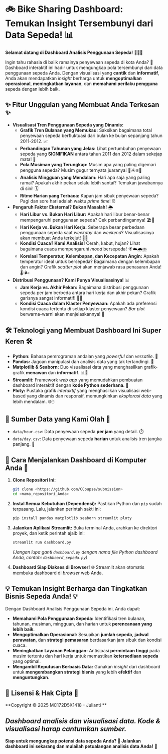 # 🚲  Bike Sharing Dashboard: Temukan Insight Tersembunyi dari Data Sepeda! 📊

**Selamat datang di Dashboard Analisis Penggunaan Sepeda!** 🚴‍♀️💨

Ingin tahu rahasia di balik ramainya penyewaan sepeda di kota Anda? 🤔  Dashboard interaktif ini hadir untuk mengungkap pola tersembunyi dari data penggunaan sepeda Anda.  Dengan visualisasi yang **cantik** dan **informatif**, Anda akan mendapatkan *insight* berharga untuk **mengoptimalkan operasional**, **meningkatkan layanan**, dan **memahami perilaku pengguna** sepeda dengan lebih baik.

## ✨ Fitur Unggulan yang Membuat Anda Terkesan ✨

*   **Visualisasi Tren Penggunaan Sepeda yang Dinamis:**
    *   **Grafik Tren Bulanan yang Memukau:** Saksikan bagaimana total penyewaan sepeda berfluktuasi dari bulan ke bulan sepanjang tahun 2011-2012. 📈
    *   **Perbandingan Tahunan yang Jelas:** Lihat pertumbuhan penyewaan sepeda yang **SIGNIFIKAN** antara tahun 2011 dan 2012 dalam sekejap mata! 🚀
    *   **Pola Musiman yang Terungkap:**  Musim apa yang paling digemari pengguna sepeda? Musim gugur ternyata juaranya! 🍂☀️❄️🌷
    *   **Analisis Mingguan yang Mendalam:**  Hari apa saja yang paling ramai? Apakah akhir pekan selalu lebih santai? Temukan jawabannya di sini! 🗓️
    *   **Ritme Harian yang Terbaca:**  Kapan jam sibuk penyewaan sepeda?  Pagi dan sore hari adalah waktu *prime time*! ⏰
*   **Pengaruh Faktor Eksternal? Bukan Masalah!** 🌦️
    *   **Hari Libur vs. Bukan Hari Libur:**  Apakah hari libur benar-benar mempengaruhi penggunaan sepeda?  Cek perbandingannya! 🏖️🏢
    *   **Hari Kerja vs. Bukan Hari Kerja:**  Seberapa besar perbedaan penggunaan sepeda saat *weekday* dan *weekend*?  Visualisasinya akan membuat Anda terkejut! 💼🎉
    *   **Kondisi Cuaca? Kami Analisis!**  Cerah, kabut, hujan?  Lihat bagaimana cuaca mempengaruhi *mood* bersepeda! ☀️☁️🌧️⛈️
    *   **Korelasi Temperatur, Kelembapan, dan Kecepatan Angin:**  Apakah temperatur ideal untuk bersepeda? Bagaimana dengan kelembapan dan angin?  Grafik *scatter plot* akan menjawab rasa penasaran Anda! 🌡️💧🌬️
*   **Distribusi Penggunaan? Kami Punya Visualisasinya!** 📊
    *   **Jam Kerja vs. Akhir Pekan:**  Bagaimana distribusi penggunaan sepeda per jam berbeda antara hari kerja dan akhir pekan?  Grafik garisnya sangat informatif! 👔🥳
    *   **Kondisi Cuaca dalam Klaster Penyewaan:**  Apakah ada preferensi kondisi cuaca tertentu di setiap klaster penyewaan?  *Bar plot* berwarna-warni akan menjelaskannya! 🌈

## 🛠️ Teknologi yang Membuat Dashboard Ini Super Keren 🛠️

*   **Python:** Bahasa pemrograman andalan yang *powerful* dan *versatile*. 🐍
*   **Pandas:**  Jagoan manipulasi dan analisis data yang tak tertandingi. 🐼
*   **Matplotlib & Seaborn:**  Duo visualisasi data yang menghasilkan grafik-grafik **menawan** dan **informatif**. 📊🎨
*   **Streamlit:**  Framework *web app* yang memudahkan pembuatan dashboard interaktif dengan **kode Python sederhana**. 🚀
*   **Ploty:**  Pustaka grafik *interaktif* yang menghasilkan visualisasi web-based yang dinamis dan responsif, memungkinkan *eksplorasi data* yang lebih mendalam. 🌐🖱️

## 📂 Sumber Data yang Kami Olah 📂

*   `data/hour.csv`: Data penyewaan sepeda **per jam** yang detail. ⏱️
*   `data/day.csv`: Data penyewaan sepeda **harian** untuk analisis tren jangka panjang. 📅

## 🚀 Cara Menjalankan Dashboard di Komputer Anda 🚀

1.  **Clone Repositori Ini:**
    ```bash
    git clone <https://github.com/CCoupse/submission>
    cd <nama_repositori_Anda>
    ```

2.  **Instal Semua Kebutuhan (Dependensi):**
    Pastikan Python dan `pip` sudah terpasang. Lalu, jalankan perintah sakti ini:
    ```bash
    pip install pandas matplotlib seaborn streamlit ploty
    ```

3.  **Jalankan Aplikasi Streamlit:**
    Buka terminal Anda, arahkan ke direktori proyek, dan ketik perintah ajaib ini:
    ```bash
    streamlit run dashboard.py
    ```
    *(Jangan lupa ganti `dashboard.py` dengan nama file Python dashboard Anda, contoh: `dashboard_sepeda.py`)*

4.  **Dashboard Siap Diakses di Browser!** 🌐
    Streamlit akan otomatis membuka dashboard di *browser* web Anda.

## 💡  Temukan Insight Berharga dan Tingkatkan Bisnis Sepeda Anda! 💡

Dengan Dashboard Analisis Penggunaan Sepeda ini, Anda dapat:

*   **Memahami Pola Penggunaan Sepeda:** Identifikasi tren bulanan, tahunan, musiman, mingguan, dan harian untuk **perencanaan yang lebih baik**.
*   **Mengoptimalkan Operasional:** Sesuaikan **jumlah sepeda**, **jadwal perawatan**, dan **strategi pemasaran** berdasarkan jam sibuk dan kondisi cuaca.
*   **Meningkatkan Layanan Pelanggan:**  Antisipasi **permintaan tinggi** pada musim tertentu dan hari kerja untuk memastikan **ketersediaan sepeda** yang optimal.
*   **Mengambil Keputusan Berbasis Data:**  Gunakan *insight* dari dashboard untuk **mengembangkan strategi bisnis** yang lebih **efektif** dan **menguntungkan**.

## 📝 Lisensi & Hak Cipta 📝

**Copyright © 2025 MC172D5X1418 - Julianti **

_Dashboard analisis dan visualisasi data. Kode & visualisasi harap cantumkan sumber._
---

**Siap untuk mengungkap potensi data sepeda Anda?  🚀  Jalankan dashboard ini sekarang dan mulailah petualangan analisis data Anda!** 🎉
